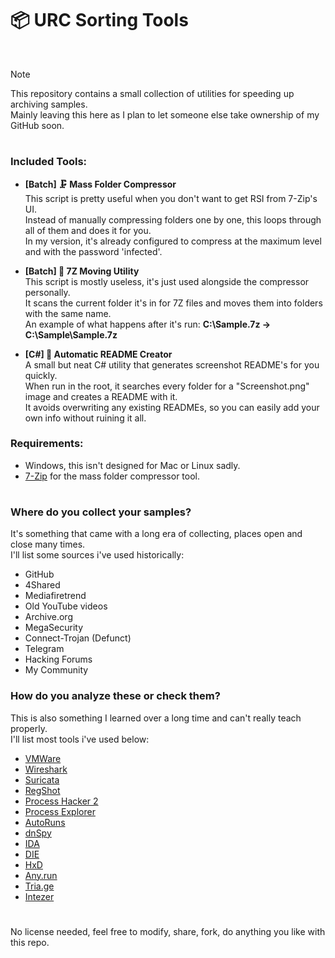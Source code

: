 <h1>📦 URC Sorting Tools</h1><br> 

<!-- Hey everyone, thanks for being part of the journey. When I first got this account from a friend, he didn't really think it'd get anywhere.  -->
<!-- I just wanted to see a genuine archive of RAT samples on the net for researchers, most collections I had seen were not very good.           -->
<!-- They purposefully backdoored RATs with their own payloads, their releases had been infected with a file-infector like Neshta, etc.          -->
<!--                                                                                                                                             -->
<!-- They never even included multiple versions or any historical versioning, so I decided to make this repository as complete as possible.      -->
<!-- Just so it could provide researchers or analysts with insight into how malware evolved over time, or even for nostalgia, NetBus, etc.       -->
<!--                                                                                                                                             -->
<!-- It was all a lot of fun and a big journey. But I think i've gotten bored of maintaining this all, soon someone I trust will take over.      -->
<!-- Anyways, peace out all of you. You've all made my life worthwile to live. ✌️                                            - The C.R.Y himself -->

> [!NOTE]  
> This repository contains a small collection of utilities for speeding up archiving samples.  
> Mainly leaving this here as I plan to let someone else take ownership of my GitHub soon.  

<h1></h1>

### Included Tools:
- **[Batch] 🗜️ Mass Folder Compressor**  
  This script is pretty useful when you don't want to get RSI from 7-Zip's UI.  
  Instead of manually compressing folders one by one, this loops through all of them and does it for you.  
  In my version, it's already configured to compress at the maximum level and with the password 'infected'.  
  
- **[Batch] 📁 7Z Moving Utility**  
  This script is mostly useless, it's just used alongside the compressor personally.  
  It scans the current folder it's in for 7Z files and moves them into folders with the same name.  
  An example of what happens after it's run: **C:\Sample.7z → C:\Sample\Sample.7z**  
  
- **[C#] 📜 Automatic README Creator**  
  A small but neat C# utility that generates screenshot README's for you quickly.  
  When run in the root, it searches every folder for a "Screenshot.png" image and creates a README with it.  
  It avoids overwriting any existing READMEs, so you can easily add your own info without ruining it all.  

### Requirements:
- Windows, this isn't designed for Mac or Linux sadly.  
- [7-Zip](https://www.7-zip.org/download.html) for the mass folder compressor tool.  

<h1></h1>

### Where do you collect your samples?
  It's something that came with a long era of collecting, places open and close many times.  
  I'll list some sources i've used historically:  
  - GitHub
  - 4Shared
  - Mediafiretrend
  - Old YouTube videos
  - Archive.org
  - MegaSecurity
  - Connect-Trojan (Defunct)
  - Telegram
  - Hacking Forums
  - My Community

### How do you analyze these or check them?  
  This is also something I learned over a long time and can't really teach properly.  
  I'll list most tools i've used below:  
  - [VMWare](https://www.vmware.com/)
  - [Wireshark](https://www.wireshark.org/)
  - [Suricata](https://suricata.io/)
  - [RegShot](https://github.com/Seabreg/Regshot)
  - [Process Hacker 2](https://sourceforge.net/projects/processhacker/)
  - [Process Explorer](https://learn.microsoft.com/en-us/sysinternals/downloads/process-explorer)
  - [AutoRuns](https://learn.microsoft.com/en-us/sysinternals/downloads/autoruns)
  - [dnSpy](https://github.com/dnSpyEx/dnSpy)
  - [IDA](https://hex-rays.com/ida-pro)
  - [DIE](https://github.com/horsicq/Detect-It-Easy)
  - [HxD](https://mh-nexus.de/en/hxd/)
  - [Any.run](https://any.run/)
  - [Tria.ge](https://tria.ge/)
  - [Intezer](https://intezer.com/)

<h1></h1>

No license needed, feel free to modify, share, fork, do anything you like with this repo.
